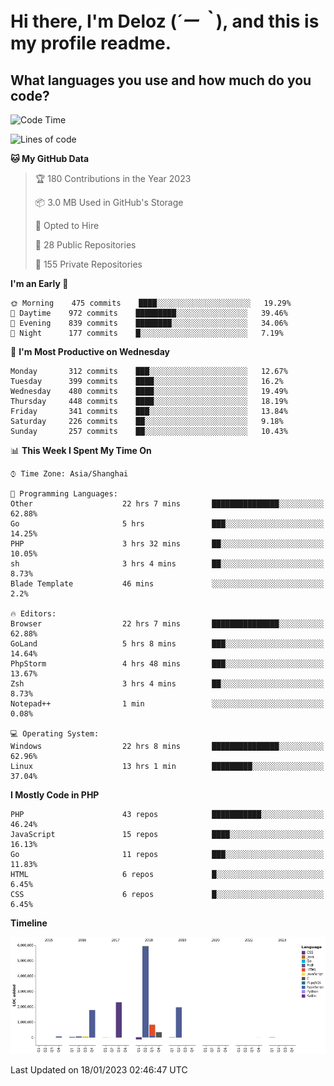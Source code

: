 # **Hi there, I'm Deloz (*´ー｀*), and this is my profile readme.**
<!--  [![Profile views](https://gpvc.arturio.dev/dank-del)](https://github.com/dank-del) -->
## **What languages you use and how much do you code?**

<!--START_SECTION:waka-->
![Code Time](http://img.shields.io/badge/Code%20Time-725%20hrs%2042%20mins-blue)

![Lines of code](https://img.shields.io/badge/From%20Hello%20World%20I%27ve%20Written-13%20Million%20lines%20of%20code-blue)

**🐱 My GitHub Data** 

> 🏆 180 Contributions in the Year 2023
 > 
> 📦 3.0 MB Used in GitHub's Storage 
 > 
> 💼 Opted to Hire
 > 
> 📜 28 Public Repositories 
 > 
> 🔑 155 Private Repositories  
 > 
**I'm an Early 🐤** 

```text
🌞 Morning    475 commits    ████░░░░░░░░░░░░░░░░░░░░░   19.29% 
🌆 Daytime    972 commits    █████████░░░░░░░░░░░░░░░░   39.46% 
🌃 Evening    839 commits    ████████░░░░░░░░░░░░░░░░░   34.06% 
🌙 Night      177 commits    █░░░░░░░░░░░░░░░░░░░░░░░░   7.19%

```
📅 **I'm Most Productive on Wednesday** 

```text
Monday       312 commits    ███░░░░░░░░░░░░░░░░░░░░░░   12.67% 
Tuesday      399 commits    ████░░░░░░░░░░░░░░░░░░░░░   16.2% 
Wednesday    480 commits    ████░░░░░░░░░░░░░░░░░░░░░   19.49% 
Thursday     448 commits    ████░░░░░░░░░░░░░░░░░░░░░   18.19% 
Friday       341 commits    ███░░░░░░░░░░░░░░░░░░░░░░   13.84% 
Saturday     226 commits    ██░░░░░░░░░░░░░░░░░░░░░░░   9.18% 
Sunday       257 commits    ██░░░░░░░░░░░░░░░░░░░░░░░   10.43%

```


📊 **This Week I Spent My Time On** 

```text
⌚︎ Time Zone: Asia/Shanghai

💬 Programming Languages: 
Other                    22 hrs 7 mins       ███████████████░░░░░░░░░░   62.88% 
Go                       5 hrs               ███░░░░░░░░░░░░░░░░░░░░░░   14.25% 
PHP                      3 hrs 32 mins       ██░░░░░░░░░░░░░░░░░░░░░░░   10.05% 
sh                       3 hrs 4 mins        ██░░░░░░░░░░░░░░░░░░░░░░░   8.73% 
Blade Template           46 mins             ░░░░░░░░░░░░░░░░░░░░░░░░░   2.2%

🔥 Editors: 
Browser                  22 hrs 7 mins       ███████████████░░░░░░░░░░   62.88% 
GoLand                   5 hrs 8 mins        ███░░░░░░░░░░░░░░░░░░░░░░   14.64% 
PhpStorm                 4 hrs 48 mins       ███░░░░░░░░░░░░░░░░░░░░░░   13.67% 
Zsh                      3 hrs 4 mins        ██░░░░░░░░░░░░░░░░░░░░░░░   8.73% 
Notepad++                1 min               ░░░░░░░░░░░░░░░░░░░░░░░░░   0.08%

💻 Operating System: 
Windows                  22 hrs 8 mins       ███████████████░░░░░░░░░░   62.96% 
Linux                    13 hrs 1 min        █████████░░░░░░░░░░░░░░░░   37.04%

```

**I Mostly Code in PHP** 

```text
PHP                      43 repos            ███████████░░░░░░░░░░░░░░   46.24% 
JavaScript               15 repos            ████░░░░░░░░░░░░░░░░░░░░░   16.13% 
Go                       11 repos            ███░░░░░░░░░░░░░░░░░░░░░░   11.83% 
HTML                     6 repos             █░░░░░░░░░░░░░░░░░░░░░░░░   6.45% 
CSS                      6 repos             █░░░░░░░░░░░░░░░░░░░░░░░░   6.45%

```


**Timeline**

![Chart not found](https://raw.githubusercontent.com/deloz/deloz/main/charts/bar_graph.png) 


 Last Updated on 18/01/2023 02:46:47 UTC
<!--END_SECTION:waka-->

